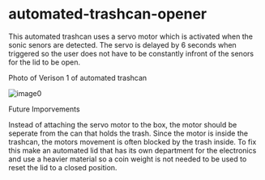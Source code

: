 # automated-trashcan-opener

This automated trashcan uses a servo motor which is activated when the sonic senors are detected. The servo is delayed by 6 seconds when triggered so the user does not have to be constantly infront of the senors for the lid to be open.

Photo of Verison 1 of automated trashcan


![image0](https://user-images.githubusercontent.com/84219113/129812543-9b8be47c-8168-4b14-9ee7-0316d35da880.jpg)

Future Imporvements

Instead of attaching the servo motor to the box, the motor should be seperate from the can that holds the trash. Since the motor is inside the trashcan, the motors movement is often blocked by the trash inside. To fix this make an automated lid that has its own department for the electronics and use a heavier material so a coin weight is not needed to be used to reset the lid to a closed position. 


